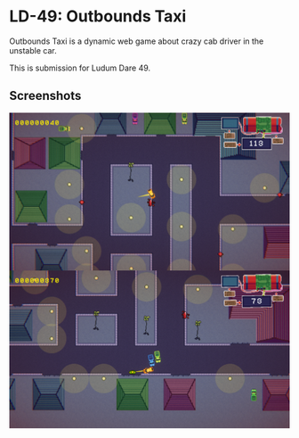 # LD-49: Outbounds Taxi

Outbounds Taxi is a dynamic web game about crazy cab driver in the unstable car.

This is submission for Ludum Dare 49.


## Screenshots

<img alt="Screenshot" width="512" align="center" src="https://github.com/BaggyGishev/LD-49/blob/main/GithubContents/Screenshot_1.png?raw=true">
<img alt="Screenshot" width="512" align="center" src="https://github.com/BaggyGishev/LD-49/blob/main/GithubContents/Screenshot_2.png?raw=true">

